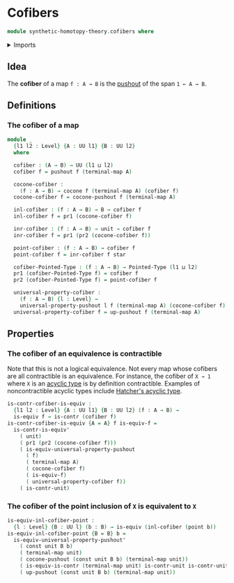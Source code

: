 # Cofibers

```agda
module synthetic-homotopy-theory.cofibers where
```

<details><summary>Imports</summary>

```agda
open import foundation.constant-maps
open import foundation.contractible-types
open import foundation.dependent-pair-types
open import foundation.equivalences
open import foundation.unit-type
open import foundation.universe-levels

open import structured-types.pointed-types

open import synthetic-homotopy-theory.cocones-under-spans
open import synthetic-homotopy-theory.pushouts
open import synthetic-homotopy-theory.universal-property-pushouts
```

</details>

## Idea

The **cofiber** of a map `f : A → B` is the
[pushout](synthetic-homotopy-theory.pushouts.md) of the span `1 ← A → B`.

## Definitions

### The cofiber of a map

```agda
module _
  {l1 l2 : Level} {A : UU l1} {B : UU l2}
  where

  cofiber : (A → B) → UU (l1 ⊔ l2)
  cofiber f = pushout f (terminal-map A)

  cocone-cofiber :
    (f : A → B) → cocone f (terminal-map A) (cofiber f)
  cocone-cofiber f = cocone-pushout f (terminal-map A)

  inl-cofiber : (f : A → B) → B → cofiber f
  inl-cofiber f = pr1 (cocone-cofiber f)

  inr-cofiber : (f : A → B) → unit → cofiber f
  inr-cofiber f = pr1 (pr2 (cocone-cofiber f))

  point-cofiber : (f : A → B) → cofiber f
  point-cofiber f = inr-cofiber f star

  cofiber-Pointed-Type : (f : A → B) → Pointed-Type (l1 ⊔ l2)
  pr1 (cofiber-Pointed-Type f) = cofiber f
  pr2 (cofiber-Pointed-Type f) = point-cofiber f

  universal-property-cofiber :
    (f : A → B) {l : Level} →
    universal-property-pushout l f (terminal-map A) (cocone-cofiber f)
  universal-property-cofiber f = up-pushout f (terminal-map A)
```

## Properties

### The cofiber of an equivalence is contractible

Note that this is not a logical equivalence. Not every map whose cofibers are
all contractible is an equivalence. For instance, the cofiber of `X → 1` where
`X` is an [acyclic type](synthetic-homotopy-theory.acyclic-types.md) is by
definition contractible. Examples of noncontractible acyclic types include
[Hatcher's acyclic type](synthetic-homotopy-theory.hatchers-acyclic-type.md).

```agda
is-contr-cofiber-is-equiv :
  {l1 l2 : Level} {A : UU l1} {B : UU l2} (f : A → B) →
  is-equiv f → is-contr (cofiber f)
is-contr-cofiber-is-equiv {A = A} f is-equiv-f =
  is-contr-is-equiv'
    ( unit)
    ( pr1 (pr2 (cocone-cofiber f)))
    ( is-equiv-universal-property-pushout
      ( f)
      ( terminal-map A)
      ( cocone-cofiber f)
      ( is-equiv-f)
      ( universal-property-cofiber f))
    ( is-contr-unit)
```

### The cofiber of the point inclusion of `X` is equivalent to `X`

```agda
is-equiv-inl-cofiber-point :
  {l : Level} {B : UU l} (b : B) → is-equiv (inl-cofiber (point b))
is-equiv-inl-cofiber-point {B = B} b =
  is-equiv-universal-property-pushout'
    ( const unit B b)
    ( terminal-map unit)
    ( cocone-pushout (const unit B b) (terminal-map unit))
    ( is-equiv-is-contr (terminal-map unit) is-contr-unit is-contr-unit)
    ( up-pushout (const unit B b) (terminal-map unit))
```

